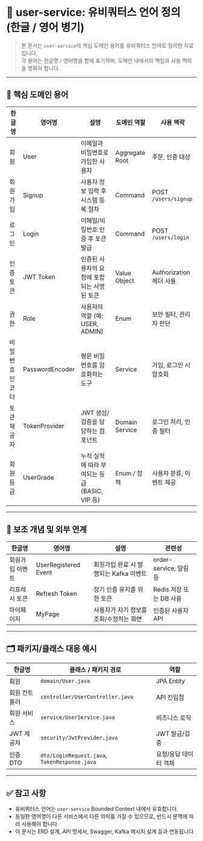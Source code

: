 # 📘 user-service: 유비쿼터스 언어 정의 (한글 / 영어 병기)

> 본 문서는 `user-service`의 핵심 도메인 용어를 유비쿼터스 언어로 정의한 자료입니다.  
> 각 용어는 한글명 / 영어명을 함께 표기하며, 도메인 내에서의 책임과 사용 맥락을 명확히 합니다.

---

## 🧩 핵심 도메인 용어

| 한글명 | 영어명 | 설명 | 도메인 역할 | 사용 맥락 |
|--------|--------|------|--------------|-----------|
| 회원 | User | 이메일과 비밀번호로 가입한 사용자 | Aggregate Root | 주문, 인증 대상 |
| 회원가입 | Signup | 사용자 정보 입력 후 시스템 등록 절차 | Command | POST `/users/signup` |
| 로그인 | Login | 이메일/비밀번호 인증 후 토큰 발급 | Command | POST `/users/login` |
| 인증 토큰 | JWT Token | 인증된 사용자의 요청에 포함되는 서명된 토큰 | Value Object | Authorization 헤더 사용 |
| 권한 | Role | 사용자의 역할 (예: USER, ADMIN) | Enum | 보안 필터, 관리자 판단 |
| 비밀번호 인코더 | PasswordEncoder | 평문 비밀번호를 암호화하는 도구 | Service | 가입, 로그인 시 암호화 |
| 토큰 제공자 | TokenProvider | JWT 생성/검증을 담당하는 컴포넌트 | Domain Service | 로그인 처리, 인증 필터 |
| 회원 등급 | UserGrade | 누적 실적에 따라 부여되는 등급 (BASIC, VIP 등) | Enum / 정책 | 사용자 분류, 이벤트 제공 |

---

## 🧭 보조 개념 및 외부 연계

| 한글명 | 영어명 | 설명 | 관련성 |
|--------|--------|------|--------|
| 회원가입 이벤트 | UserRegistered Event | 회원가입 완료 시 발행되는 Kafka 이벤트 | order-service, 알림 등 |
| 리프레시 토큰 | Refresh Token | 장기 인증 유지를 위한 토큰 | Redis 저장 또는 DB 사용 |
| 마이페이지 | MyPage | 사용자가 자기 정보를 조회/수정하는 화면 | 인증된 사용자 API |

---

## 🗂 패키지/클래스 대응 예시

| 한글명 | 클래스 / 패키지 경로 | 역할 |
|--------|----------------------|------|
| 회원 | `domain/User.java` | JPA Entity |
| 회원 컨트롤러 | `controller/UserController.java` | API 진입점 |
| 회원 서비스 | `service/UserService.java` | 비즈니스 로직 |
| JWT 제공자 | `security/JwtProvider.java` | JWT 발급/검증 |
| 인증 DTO | `dto/LoginRequest.java`, `TokenResponse.java` | 요청/응답 데이터 객체 |

---

## ✅ 참고 사항

- 유비쿼터스 언어는 `user-service` Bounded Context 내에서 유효합니다.
- 동일한 영어명이 다른 서비스에서 다른 의미를 가질 수 있으므로, 반드시 문맥에 따라 사용해야 합니다.
- 이 문서는 ERD 설계, API 명세서, Swagger, Kafka 메시지 설계 등과 연동됩니다.

